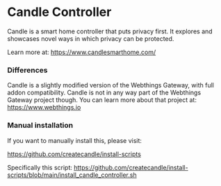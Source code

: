 # Candle Controller

Candle is a smart home controller that puts privacy first. It explores and showcases novel ways in which privacy can be protected.

Learn more at: https://www.candlesmarthome.com/


### Differences
Candle is a slightly modified version of the Webthings Gateway, with full addon compatibility. Candle is not in any way part of the Webthings Gateway project though. You can learn more about that project at: https://www.webthings.io


### Manual installation
If you want to manually install this, please visit:

https://github.com/createcandle/install-scripts

Specifically this script:
https://github.com/createcandle/install-scripts/blob/main/install_candle_controller.sh
